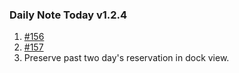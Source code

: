 ### Daily Note Today v1.2.4


1. [#156](https://github.com/frostime/siyuan-dailynote-today/issues/156)
2. [#157](https://github.com/frostime/siyuan-dailynote-today/issues/157)
3. Preserve past two day's reservation in dock view.

